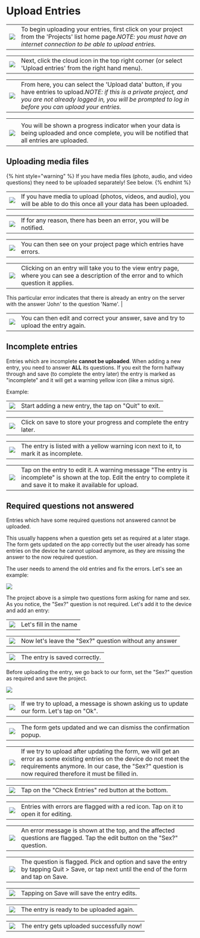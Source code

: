 # Upload Entries

|                                           |                                                                                                                                                                            |
| ----------------------------------------- | -------------------------------------------------------------------------------------------------------------------------------------------------------------------------- |
| ![](../.gitbook/assets/projects-page.png) | To begin uploading your entries, first click on your project from the 'Projects' list home page._NOTE: you must have an internet connection to be able to upload entries._ |

|                                                |                                                                                                           |
| ---------------------------------------------- | --------------------------------------------------------------------------------------------------------- |
| ![](../.gitbook/assets/my-project-1-entry.png) | Next, click the cloud icon in the top right corner (or select 'Upload entries' from the right hand menu). |

|                                          |                                                                                                                                                                                                                               |
| ---------------------------------------- | ----------------------------------------------------------------------------------------------------------------------------------------------------------------------------------------------------------------------------- |
| ![](../.gitbook/assets/upload-entry.png) | From here, you can select the 'Upload data' button, if you have entries to upload._NOTE: if this is a private project, and you are not already logged in, you will be prompted to log in before you can upload your entries._ |

|                                            |                                                                                                                                                |
| ------------------------------------------ | ---------------------------------------------------------------------------------------------------------------------------------------------- |
|                                            |                                                                                                                                                |
| ![](../.gitbook/assets/uploaded-entry.png) | You will be shown a progress indicator when your data is being uploaded and once complete, you will be notified that all entries are uploaded. |

## Uploading media files

{% hint style="warning" %}
If you have media files (photo, audio, and video questions) they need to be uploaded separately! See below.
{% endhint %}

|                                                |                                                                                                                            |
| ---------------------------------------------- | -------------------------------------------------------------------------------------------------------------------------- |
| ![](../.gitbook/assets/upload-entry-media.png) | If you have media to upload (photos, videos, and audio), you will be able to do this once all your data has been uploaded. |

|                                                |                                                                   |
| ---------------------------------------------- | ----------------------------------------------------------------- |
| ![](../.gitbook/assets/upload-entry-error.png) | If for any reason, there has been an error, you will be notified. |

|                                                    |                                                                  |
| -------------------------------------------------- | ---------------------------------------------------------------- |
| ![](../.gitbook/assets/my-project-entry-error.png) | You can then see on your project page which entries have errors. |

|                                              |                                                                                                                                           |
| -------------------------------------------- | ----------------------------------------------------------------------------------------------------------------------------------------- |
| ![](../.gitbook/assets/view-entry-error.png) | Clicking on an entry will take you to the view entry page, where you can see a description of the error and to which question it applies. |

This particular error indicates that there is already an entry on the server with the answer 'John' to the question 'Name'. |

|                                              |                                                                                    |
| -------------------------------------------- | ---------------------------------------------------------------------------------- |
| ![](../.gitbook/assets/edit-entry-error.png) | You can then edit and correct your answer, save and try to upload the entry again. |

## Incomplete entries

Entries which are incomplete **cannot be uploaded**. When adding a new entry, you need to answer **ALL** its questions. If you exit the form halfway through and save (to complete the entry later) the entry is marked as "incomplete" and it will get a warning yellow icon (like a minus sign).

Example:

|                                          |                                                      |
| ---------------------------------------- | ---------------------------------------------------- |
| ![](../.gitbook/assets/incomplete-1.png) | Start adding a new entry, the tap on "Quit" to exit. |

|                                          |                                                                    |
| ---------------------------------------- | ------------------------------------------------------------------ |
| ![](../.gitbook/assets/incomplete-2.png) | Click on save to store your progress and complete the entry later. |

|                                          |                                                                                      |
| ---------------------------------------- | ------------------------------------------------------------------------------------ |
| ![](../.gitbook/assets/incomplete-3.png) | The entry is listed with a yellow warning icon next to it, to mark it as incomplete. |

|                                          |                                                                                                                                                                          |
| ---------------------------------------- | ------------------------------------------------------------------------------------------------------------------------------------------------------------------------ |
| ![](../.gitbook/assets/incomplete-4.png) | Tap on the entry to edit it. A warning message "The entry is incomplete" is shown at the top. Edit the entry to complete it and save it to make it available for upload. |

## Required questions not answered

Entries which have some required questions not answered cannot be uploaded.

This usually happens when a question gets set as required at a later stage. The form gets updated on the app correctly but the user already has some entries on the device he cannot upload anymore, as they are missing the answer to the now required question.

The user needs to amend the old entries and fix the errors. Let's see an example:

![](../.gitbook/assets/required-questions-1.png)

The project above is a simple two questions form asking for name and sex. As you notice, the "Sex?" question is not required. Let's add it to the device and add an entry:

|                                                  |                        |
| ------------------------------------------------ | ---------------------- |
| ![](../.gitbook/assets/required-questions-2.png) | Let's fill in the name |

|                                                  |                                                        |
| ------------------------------------------------ | ------------------------------------------------------ |
| ![](../.gitbook/assets/required-questions-3.png) | Now let's leave the "Sex?" question without any answer |

|                                                  |                               |
| ------------------------------------------------ | ----------------------------- |
| ![](../.gitbook/assets/required-questions-4.png) | The entry is saved correctly. |

Before uploading the entry, we go back to our form, set the "Sex?" question as required and save the project.

![](../.gitbook/assets/required-questions-15.png)

|                                                   |                                                                                          |
| ------------------------------------------------- | ---------------------------------------------------------------------------------------- |
| ![](../.gitbook/assets/required-questions-16.png) | If we try to upload, a message is shown asking us to update our form. Let's tap on "Ok". |

|                                                   |                                                                  |
| ------------------------------------------------- | ---------------------------------------------------------------- |
| ![](../.gitbook/assets/required-questions-17.png) | The form gets updated and we can dismiss the confirmation popup. |

|                                                  |                                                                                                                                                                                                                                 |
| ------------------------------------------------ | ------------------------------------------------------------------------------------------------------------------------------------------------------------------------------------------------------------------------------- |
| ![](../.gitbook/assets/required-questions-6.png) | If we try to upload after updating the form, we will get an error as some existing entries on the device do not meet the requirements anymore. In our case, the "Sex?" question is now required therefore it must be filled in. |

|                                                  |                                                      |
| ------------------------------------------------ | ---------------------------------------------------- |
| ![](../.gitbook/assets/required-questions-7.png) | Tap on the "Check Entries" red button at the bottom. |

|                                                  |                                                                                    |
| ------------------------------------------------ | ---------------------------------------------------------------------------------- |
| ![](../.gitbook/assets/required-questions-8.png) | Entries with errors are flagged with a red icon. Tap on it to open it for editing. |

|                                                  |                                                                                                                           |
| ------------------------------------------------ | ------------------------------------------------------------------------------------------------------------------------- |
| ![](../.gitbook/assets/required-questions-9.png) | An error message is shown at the top, and the affected questions are flagged. Tap the edit button on the "Sex?" question. |

|                                                   |                                                                                                                                            |
| ------------------------------------------------- | ------------------------------------------------------------------------------------------------------------------------------------------ |
| ![](../.gitbook/assets/required-questions-10.png) | The question is flagged. Pick and option and save the entry by tapping Quit > Save, or tap next until the end of the form and tap on Save. |

|                                                   |                                            |
| ------------------------------------------------- | ------------------------------------------ |
| ![](../.gitbook/assets/required-questions-11.png) | Tapping on Save will save the entry edits. |

|                                                   |                                          |
| ------------------------------------------------- | ---------------------------------------- |
| ![](../.gitbook/assets/required-questions-12.png) | The entry is ready to be uploaded again. |

|                                                   |                                           |
| ------------------------------------------------- | ----------------------------------------- |
| ![](../.gitbook/assets/required-questions-14.png) | The entry gets uploaded successfully now! |
